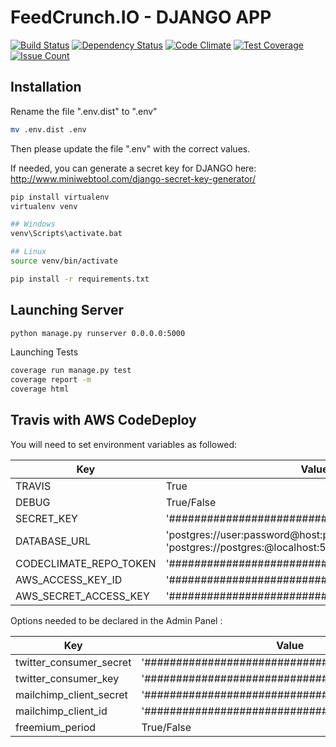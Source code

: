 FeedCrunch.IO - DJANGO APP
====================

[![Build Status](https://travis-ci.com/DataIsTheNewBlack/FeedCrunch.IO.svg?token=Mwzs9s5gJEGyrsnoybN5&branch=master)](https://travis-ci.com/DataIsTheNewBlack/FeedCrunch.IO)
[![Dependency Status](https://gemnasium.com/badges/04ce4180e33774ce36e41e22b0942ec1.svg)](https://gemnasium.com/github.com/DataIsTheNewBlack/FeedCrunch.IO)
[![Code Climate](https://codeclimate.com/repos/5772aa87f97096006f001cb4/badges/7ea6335aee9b44fcdc67/gpa.svg)](https://codeclimate.com/repos/5772aa87f97096006f001cb4/feed)
[![Test Coverage](https://codeclimate.com/repos/5772aa87f97096006f001cb4/badges/7ea6335aee9b44fcdc67/coverage.svg)](https://codeclimate.com/repos/5772aa87f97096006f001cb4/coverage)
[![Issue Count](https://codeclimate.com/repos/5772aa87f97096006f001cb4/badges/7ea6335aee9b44fcdc67/issue_count.svg)](https://codeclimate.com/repos/5772aa87f97096006f001cb4/feed)

## Installation

Rename the file ".env.dist" to ".env"
```sh
mv .env.dist .env
```

Then please update the file ".env" with the correct values.

If needed, you can generate a secret key for DJANGO here: http://www.miniwebtool.com/django-secret-key-generator/

```sh
pip install virtualenv
virtualenv venv

## Windows
venv\Scripts\activate.bat

## Linux
source venv/bin/activate

pip install -r requirements.txt
```

## Launching Server

```sh
python manage.py runserver 0.0.0.0:5000
```

Launching Tests

```sh
coverage run manage.py test
coverage report -m
coverage html
```

## Travis with AWS CodeDeploy

You will need to set environment variables as followed:

| Key                    | Value                                                                                                    |
|------------------------|----------------------------------------------------------------------------------------------------------|
| TRAVIS                 | True                                                                                                     |
| DEBUG                  | True/False                                                                                               |
| SECRET_KEY             | '##############################################'                                                         |
| DATABASE_URL           | 'postgres://user:password@host:port/Database' (travis : 'postgres://postgres:@localhost:5432/travisci')  |
| CODECLIMATE_REPO_TOKEN | '##############################################'                                                         |
| AWS_ACCESS_KEY_ID      | '##############################################'                                                         |
| AWS_SECRET_ACCESS_KEY  | '##############################################'                                                         |


Options needed to be declared in the Admin Panel :

| Key                     | Value                                            |
|-------------------------|--------------------------------------------------|
| twitter_consumer_secret | '##############################################' |
| twitter_consumer_key    | '##############################################' |
| mailchimp_client_secret | '##############################################' |
| mailchimp_client_id     | '##############################################' |
| freemium_period         | True/False                                       |
